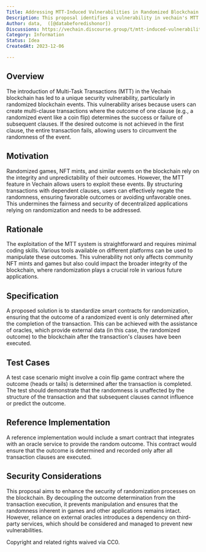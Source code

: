 ```yaml
---
Title: Addressing MTT-Induced Vulnerabilities in Randomized Blockchain Events
Description: This proposal identifies a vulnerability in vechain's MTT system allowing users to manipulate outcomes of randomized events.
Author: data,  ([@databeforedishonor])
Discussions: https://vechain.discourse.group/t/mtt-induced-vulnerabilities-in-randomized-events/88
Category: Information
Status: Idea
CreatedAt: 2023-12-06

---
```


## Overview
The introduction of Multi-Task Transactions (MTT) in the Vechain blockchain has led to a unique security vulnerability, particularly in randomized blockchain events. This vulnerability arises because users can create multi-clause transactions where the outcome of one clause (e.g., a randomized event like a coin flip) determines the success or failure of subsequent clauses. If the desired outcome is not achieved in the first clause, the entire transaction fails, allowing users to circumvent the randomness of the event.

## Motivation
Randomized games, NFT mints, and similar events on the blockchain rely on the integrity and unpredictability of their outcomes. However, the MTT feature in Vechain allows users to exploit these events. By structuring transactions with dependent clauses, users can effectively negate the randomness, ensuring favorable outcomes or avoiding unfavorable ones. This undermines the fairness and security of decentralized applications relying on randomization and needs to be addressed.

## Rationale
The exploitation of the MTT system is straightforward and requires minimal coding skills. Various tools available on different platforms can be used to manipulate these outcomes. This vulnerability not only affects community NFT mints and games but also could impact the broader integrity of the blockchain, where randomization plays a crucial role in various future applications.

## Specification
A proposed solution is to standardize smart contracts for randomization, ensuring that the outcome of a randomized event is only determined after the completion of the transaction. This can be achieved with the assistance of oracles, which provide external data (in this case, the randomized outcome) to the blockchain after the transaction's clauses have been executed.

## Test Cases
A test case scenario might involve a coin flip game contract where the outcome (heads or tails) is determined after the transaction is completed. The test should demonstrate that the randomness is unaffected by the structure of the transaction and that subsequent clauses cannot influence or predict the outcome.

## Reference Implementation
A reference implementation would include a smart contract that integrates with an oracle service to provide the random outcome. This contract would ensure that the outcome is determined and recorded only after all transaction clauses are executed.

## Security Considerations
This proposal aims to enhance the security of randomization processes on the blockchain. By decoupling the outcome determination from the transaction execution, it prevents manipulation and ensures that the randomness inherent in games and other applications remains intact. However, reliance on external oracles introduces a dependency on third-party services, which should be considered and managed to prevent new vulnerabilities.

Copyright and related rights waived via CC0.
